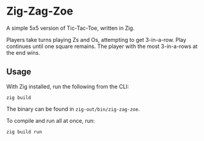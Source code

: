 # Zig-Zag-Zoe
A simple 5x5 version of Tic-Tac-Toe, written in Zig.

Players take turns playing Zs and Os, attempting to get 3-in-a-row. Play continues until one square remains. The player with the most 3-in-a-rows at the end wins. 


## Usage
With Zig installed, run the following from the CLI:

```
zig build
```

The binary can be found in `zig-out/bin/zig-zag-zoe`.

To compile and run all at once, run:

```
zig build run
```
